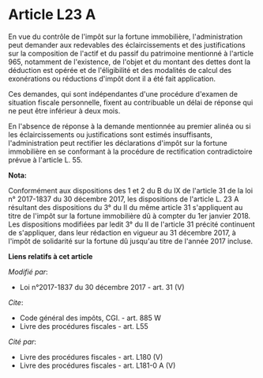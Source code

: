 # Article L23 A

En vue du contrôle de l'impôt sur la fortune immobilière, l'administration peut demander aux redevables des éclaircissements
et des justifications sur la composition de l'actif et du passif du patrimoine mentionné à l'article 965, notamment de
l'existence, de l'objet et du montant des dettes dont la déduction est opérée et de l'éligibilité et des modalités de calcul
des exonérations ou réductions d'impôt dont il a été fait application.

Ces demandes, qui sont indépendantes d'une procédure d'examen de situation fiscale personnelle, fixent au contribuable un
délai de réponse qui ne peut être inférieur à deux mois.

En l'absence de réponse à la demande mentionnée au premier alinéa ou si les éclaircissements ou justifications sont estimés
insuffisants, l'administration peut rectifier les déclarations d'impôt sur la fortune immobilière en se conformant à la
procédure de rectification contradictoire prévue à l'article L. 55.

**Nota:**

Conformément aux dispositions des 1 et 2 du B du IX de l'article 31 de la loi n° 2017-1837 du 30 décembre 2017, les
dispositions de l'article L. 23 A résultant des dispositions du 3° du II du même article 31 s'appliquent au titre de l'impôt
sur la fortune immobilière dû à compter du 1er janvier 2018. Les dispositions modifiées par ledit 3° du II de l'article 31
précité continuent de s'appliquer, dans leur rédaction en vigueur au 31 décembre 2017, à l'impôt de solidarité sur la fortune
dû jusqu'au titre de l'année 2017 incluse.

**Liens relatifs à cet article**

_Modifié par_:

  - Loi n°2017-1837 du 30 décembre 2017 - art. 31 (V)

_Cite_:

  - Code général des impôts, CGI. - art. 885 W
  - Livre des procédures fiscales - art. L55

_Cité par_:

  - Livre des procédures fiscales - art. L180 (V)
  - Livre des procédures fiscales - art. L181-0 A (V)
